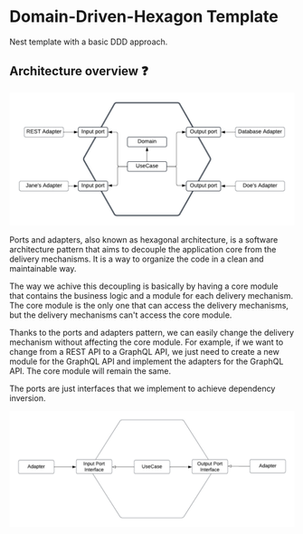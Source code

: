 # Domain-Driven-Hexagon Template

Nest template with a basic DDD approach.

## Architecture overview :question:

![Architecture overview](./assets/architecture-overview.png)

Ports and adapters, also known as hexagonal architecture, is a software architecture pattern that aims to decouple the application core from the delivery mechanisms. It is a way to organize the code in a clean and maintainable way.

The way we achive this decoupling is basically by having a core module that contains the business logic and a module for each delivery mechanism. The core module is the only one that can access the delivery mechanisms, but the delivery mechanisms can't access the core module.

Thanks to the ports and adapters pattern, we can easily change the delivery mechanism without affecting the core module. For example, if we want to change from a REST API to a GraphQL API, we just need to create a new module for the GraphQL API and implement the adapters for the GraphQL API. The core module will remain the same.

The ports are just interfaces that we implement to achieve
dependency inversion.

![dependency inversion](./assets/dependency-overview.png)
